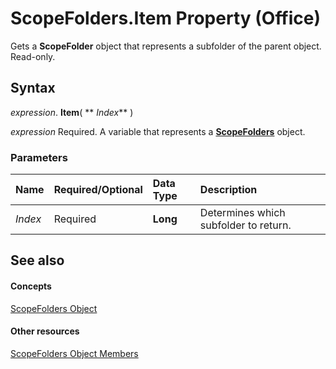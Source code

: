 
# ScopeFolders.Item Property (Office)

Gets a  **ScopeFolder** object that represents a subfolder of the parent object. Read-only.


## Syntax

 _expression_. **Item**( ** _Index_** )

 _expression_ Required. A variable that represents a **[ScopeFolders](25faab39-5309-3560-81a8-e969591cfddb.md)** object.


### Parameters



|**Name**|**Required/Optional**|**Data Type**|**Description**|
|:-----|:-----|:-----|:-----|
| _Index_|Required|**Long**|Determines which subfolder to return.|

## See also


#### Concepts


[ScopeFolders Object](25faab39-5309-3560-81a8-e969591cfddb.md)
#### Other resources


[ScopeFolders Object Members](0315c4f3-c3a4-9c6a-6163-6b89441bd2d2.md)